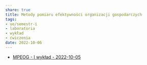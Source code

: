 ```yaml
---  
share: true  
title: Metody pomiaru efektywności organizacji gospodarczych  
tags:  
- ue/semestr-i  
- laboratoria  
- wykład  
- ćwiczenia  
date: 2022-10-06  
---  
```

  
- [MPEOG - I wykład - 2022-10-05](MPEOG%20-%20I%20wykład%20-%202022-10-05.md)